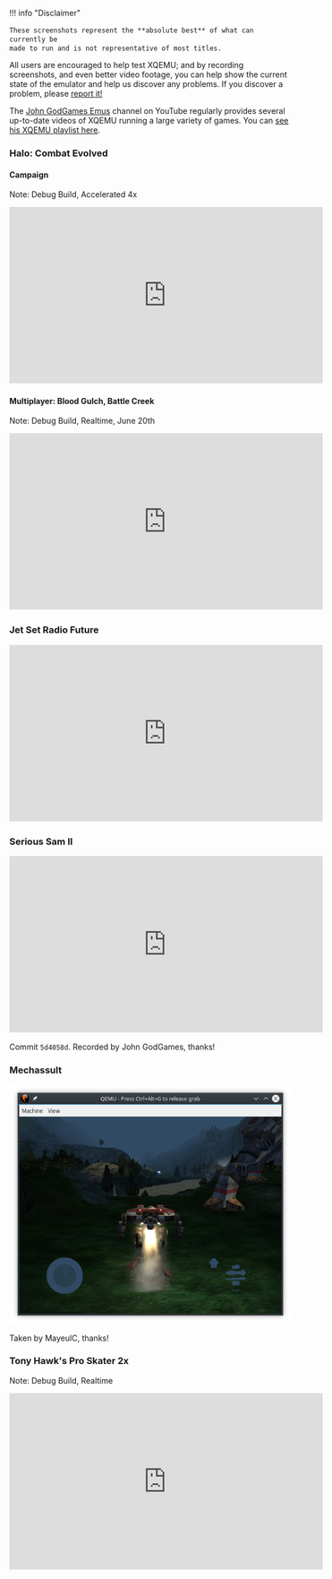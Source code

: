 !!! info "Disclaimer"

    These screenshots represent the **absolute best** of what can currently be
    made to run and is not representative of most titles.

All users are encouraged to help test XQEMU; and by recording screenshots, and
even better video footage, you can help show the current state of the emulator
and help us discover any problems. If you discover a problem, please [report
it!](https://github.com/xqemu/xqemu/issues)

The [John GodGames Emus](https://www.youtube.com/channel/UC993yJ3ET5aFc6cRyukofjQ) channel on YouTube regularly provides several up-to-date videos of XQEMU running a large variety
of games. You can [see his XQEMU playlist here](https://www.youtube.com/watch?v=TB6O-9M1A4k&list=PL4PD8cV5ypNCAOMAGRV6VbECTy3kGfWbq&index=1).

### Halo: Combat Evolved

#### Campaign

Note: Debug Build, Accelerated 4x

<iframe width="560" height="315" src="https://www.youtube.com/embed/qlXSDqkNkJg" frameborder="0" allow="autoplay; encrypted-media" allowfullscreen></iframe>

#### Multiplayer: Blood Gulch, Battle Creek

Note: Debug Build, Realtime, June 20th

<iframe width="560" height="315" src="https://www.youtube.com/embed/gm_DY6orkH4" frameborder="0" allow="autoplay; encrypted-media" allowfullscreen></iframe>

### Jet Set Radio Future

<iframe width="560" height="315" src="https://www.youtube.com/embed/MVwB1jCzkWs" frameborder="0" allow="autoplay; encrypted-media" allowfullscreen></iframe>

### Serious Sam II

<iframe width="560" height="315" src="https://www.youtube.com/embed/nyvFLIzTxPs" frameborder="0" allow="autoplay; encrypted-media" allowfullscreen></iframe>

Commit `5d4058d`. Recorded by John GodGames, thanks!

### Mechassult

![Mechassult](screenshots/mechassult.png)

Taken by MayeulC, thanks!

### Tony Hawk's Pro Skater 2x

Note: Debug Build, Realtime

<iframe width="560" height="315" src="https://www.youtube.com/embed/dBg_P3oAwXo" frameborder="0" allow="autoplay; encrypted-media" allowfullscreen></iframe>
